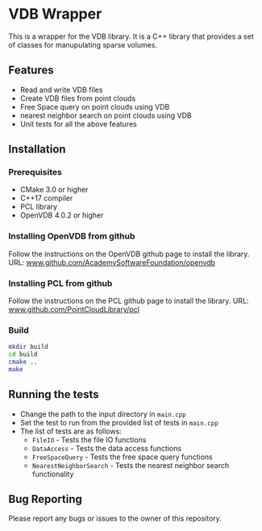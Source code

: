 <!-- ReadMe File For the VDB wapper  -->

# VDB Wrapper

This is a wrapper for the VDB library. It is a C++ library that provides a set of classes for manupulating sparse volumes.

## Features

* Read and write VDB files
* Create VDB files from point clouds
* Free Space query on point clouds using VDB
* nearest neighbor search on point clouds using VDB
* Unit tests for all the above features


## Installation

### Prerequisites

* CMake 3.0 or higher
* C++17 compiler
* PCL library 
* OpenVDB 4.0.2 or higher

### Installing OpenVDB from github

Follow the instructions on the OpenVDB github page to install the library.
URL: www.github.com/AcademySoftwareFoundation/openvdb

### Installing PCL from github

Follow the instructions on the PCL github page to install the library.
URL: www.github.com/PointCloudLibrary/pcl


### Build

```bash
mkdir build
cd build
cmake ..
make
```

## Running the tests

*   Change the path to the input directory in `main.cpp`
*   Set the test to run from the provided list of tests in `main.cpp`
* The list of tests are as follows:
    * `FileIO` - Tests the file IO functions
    * `DataAccess` - Tests the data access functions
    * `FreeSpaceQuery` - Tests the free space query functions
    * `NearestNeighborSearch` - Tests the nearest neighbor search functionality

## Bug Reporting

Please report any bugs or issues to the owner of this repository.



